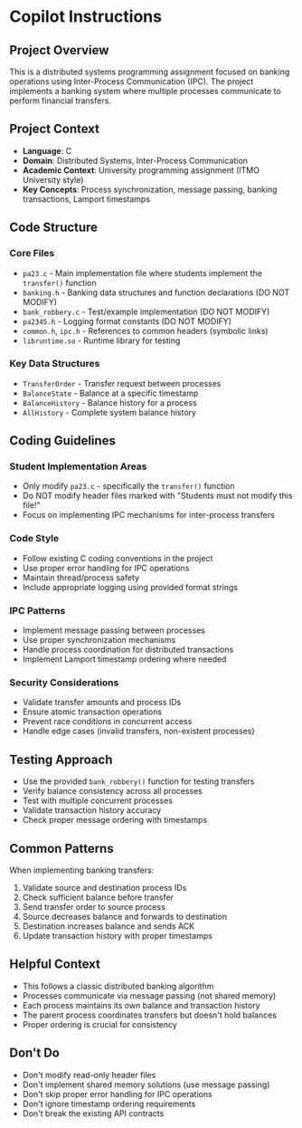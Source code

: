 # Copilot Instructions

## Project Overview

This is a distributed systems programming assignment focused on banking operations using Inter-Process Communication (IPC). The project implements a banking system where multiple processes communicate to perform financial transfers.

## Project Context

- **Language**: C
- **Domain**: Distributed Systems, Inter-Process Communication
- **Academic Context**: University programming assignment (ITMO University style)
- **Key Concepts**: Process synchronization, message passing, banking transactions, Lamport timestamps

## Code Structure

### Core Files
- `pa23.c` - Main implementation file where students implement the `transfer()` function
- `banking.h` - Banking data structures and function declarations (DO NOT MODIFY)
- `bank_robbery.c` - Test/example implementation (DO NOT MODIFY)  
- `pa2345.h` - Logging format constants (DO NOT MODIFY)
- `common.h`, `ipc.h` - References to common headers (symbolic links)
- `libruntime.so` - Runtime library for testing

### Key Data Structures
- `TransferOrder` - Transfer request between processes
- `BalanceState` - Balance at a specific timestamp  
- `BalanceHistory` - Balance history for a process
- `AllHistory` - Complete system balance history

## Coding Guidelines

### Student Implementation Areas
- Only modify `pa23.c` - specifically the `transfer()` function
- Do NOT modify header files marked with "Students must not modify this file!"
- Focus on implementing IPC mechanisms for inter-process transfers

### Code Style
- Follow existing C coding conventions in the project
- Use proper error handling for IPC operations
- Maintain thread/process safety
- Include appropriate logging using provided format strings

### IPC Patterns
- Implement message passing between processes
- Use proper synchronization mechanisms
- Handle process coordination for distributed transactions
- Implement Lamport timestamp ordering where needed

### Security Considerations
- Validate transfer amounts and process IDs
- Ensure atomic transaction operations
- Prevent race conditions in concurrent access
- Handle edge cases (invalid transfers, non-existent processes)

## Testing Approach

- Use the provided `bank_robbery()` function for testing transfers
- Verify balance consistency across all processes
- Test with multiple concurrent processes
- Validate transaction history accuracy
- Check proper message ordering with timestamps

## Common Patterns

When implementing banking transfers:
1. Validate source and destination process IDs
2. Check sufficient balance before transfer
3. Send transfer order to source process
4. Source decreases balance and forwards to destination
5. Destination increases balance and sends ACK
6. Update transaction history with proper timestamps

## Helpful Context

- This follows a classic distributed banking algorithm
- Processes communicate via message passing (not shared memory)
- Each process maintains its own balance and transaction history
- The parent process coordinates transfers but doesn't hold balances
- Proper ordering is crucial for consistency

## Don't Do

- Don't modify read-only header files
- Don't implement shared memory solutions (use message passing)
- Don't skip proper error handling for IPC operations
- Don't ignore timestamp ordering requirements
- Don't break the existing API contracts